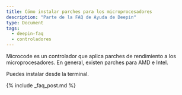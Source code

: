 ```yaml
---
title: Cömo instalar parches para los microprocesadores
description: "Parte de la FAQ de Ayuda de Deepin"
type: Document
tags:
  - deepin-faq
  - controladores
---
```


Microcode es un controlador que aplica parches de rendimiento a los microprocesadores. En general, existen parches para AMD e Intel.

Puedes instalar desde la terminal.

{% include _faq_post.md %}

